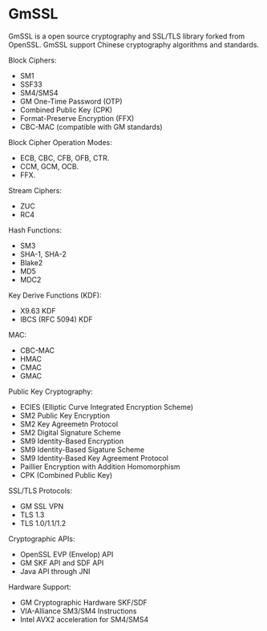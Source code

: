 # GmSSL

GmSSL is a open source cryptography and SSL/TLS library forked from OpenSSL.
GmSSL support Chinese cryptography algorithms and standards.



Block Ciphers:

 * SM1
 * SSF33
 * SM4/SMS4
 * GM One-Time Password (OTP)
 * Combined Public Key (CPK)
 * Format-Preserve Encryption (FFX)
 * CBC-MAC (compatible with GM standards)

Block Cipher Operation Modes:

 * ECB, CBC, CFB, OFB, CTR.
 * CCM, GCM, OCB.
 * FFX.

Stream Ciphers:

 * ZUC
 * RC4

Hash Functions:

 * SM3
 * SHA-1, SHA-2
 * Blake2
 * MD5
 * MDC2

Key Derive Functions (KDF):

 * X9.63 KDF
 * IBCS (RFC 5094) KDF

MAC:

 * CBC-MAC
 * HMAC
 * CMAC
 * GMAC

Public Key Cryptography:

 * ECIES (Elliptic Curve Integrated Encryption Scheme)
 * SM2 Public Key Encryption
 * SM2 Key Agreemetn Protocol
 * SM2 Digital Signature Scheme
 * SM9 Identity-Based Encryption
 * SM9 Identity-Based Sigature Scheme
 * SM9 Identity-Based Key Agreement Protocol
 * Paillier Encryption with Addition Homomorphism
 * CPK (Combined Public Key)

SSL/TLS Protocols:

 * GM SSL VPN
 * TLS 1.3
 * TLS 1.0/1.1/1.2

Cryptographic APIs:

 * OpenSSL EVP (Envelop) API
 * GM SKF API and SDF API
 * Java API through JNI

Hardware Support:

 * GM Cryptographic Hardware SKF/SDF
 * VIA-Alliance SM3/SM4 Instructions
 * Intel AVX2 acceleration for SM4/SMS4



